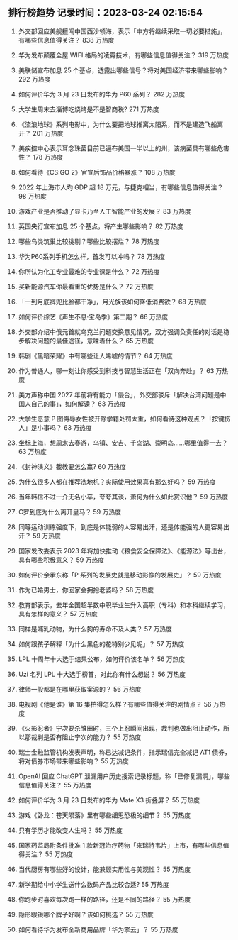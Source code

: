 
## 排行榜趋势 记录时间：2023-03-24 02:15:54
  
  1. 外交部回应美舰擅闯中国西沙领海，表示「中方将继续采取一切必要措施」，有哪些信息值得关注？ 838 万热度
    
  2. 华为发布颠覆全屋 WIFI 格局的凌霄技术，有哪些信息值得关注？ 319 万热度
    
  3. 美联储宣布加息 25 个基点，透露出哪些信号？将对美国经济带来哪些影响？ 292 万热度
    
  4. 如何评价华为 3 月 23 日发布的华为 P60 系列？ 282 万热度
    
  5. 大学生周末去淄博吃烧烤是不是智商税? 271 万热度
    
  6. 《流浪地球》系列电影中，为什么要把地球推离太阳系，而不是建造飞船离开？ 201 万热度
    
  7. 美疾控中心表示耳念珠菌目前已遍布美国一半以上的州，该病菌具有哪些危害性？ 178 万热度
    
  8. 如何看待《CS:GO 2》官宣后饰品价格暴涨？ 108 万热度
    
  9. 2022 年上海市人均 GDP 超 18 万元，与捷克相当，有哪些信息值得关注？ 98 万热度
    
  10. 游戏产业是否推动了显卡乃至人工智能产业的发展？ 83 万热度
    
  11. 英国央行宣布加息 25 个基点，将产生哪些影响？ 82 万热度
    
  12. 哪些鸟类筑巢比较挑剔？哪些比较摆烂？ 78 万热度
    
  13. 华为P60系列手机怎么样，首发可以冲吗？ 78 万热度
    
  14. 你所认为化工专业最难的专业课是什么？ 72 万热度
    
  15. 买新能源汽车你最看重的优势是什么？ 72 万热度
    
  16. 「一到月底裤兜比脸都干净」，月光族该如何降低消费欲？ 68 万热度
    
  17. 如何评价综艺《声生不息·宝岛季》第二期？ 66 万热度
    
  18. 外交部介绍中俄元首就乌克兰问题交换意见情况，双方强调负责任的对话是稳步解决问题的最佳途径，意味着什么？ 65 万热度
    
  19. 韩剧《黑暗荣耀》中有哪些让人唏嘘的情节？ 64 万热度
    
  20. 作为普通人，哪一刻让你感受到科技与智慧生活正在「双向奔赴」？ 63 万热度
    
  21. 美方声称中国 2027 年前将有能力「侵台」，外交部驳斥「解决台湾问题是中国人自己的事」，如何解读？ 63 万热度
    
  22. 大学生恶意 P 图侮辱女性被开除学籍处罚太重，如何看待这种观点？「按键伤人」是小事吗？ 63 万热度
    
  23. 坐标上海，想周末去春游，乌镇、安吉、千岛湖、崇明岛......哪里值得一去？ 63 万热度
    
  24. 《封神演义》截教要怎么赢? 60 万热度
    
  25. 为什么很多人都在推荐洗地机？实际使用效果真有那么好吗？ 59 万热度
    
  26. 当年韩信不过一介无名小卒，夸夸其谈，萧何为什么如此赏识他？ 59 万热度
    
  27. C罗到底为什么离开皇马？ 59 万热度
    
  28. 同等运动训练强度下，到底是体能弱的人容易出汗，还是体能强的人更容易出汗？ 59 万热度
    
  29. 国家发改委表示 2023 年将加快推动《粮食安全保障法》、《能源法》等出台，具有哪些积极意义？ 59 万热度
    
  30. 如何评价余承东称「P 系列的发展史就是移动影像的发展史」？ 59 万热度
    
  31. 作为已婚男士，你回家会拥抱老婆吗？ 58 万热度
    
  32. 教育部表示，去年全国超半数中职毕业生升入高职（专科）和本科继续学习，具有怎样的意义？ 57 万热度
    
  33. 同样是哺乳动物，为什么狗的寿命不及人类？ 57 万热度
    
  34. 如何跟孩子解释「为什么黑色的花特别少见呢」？ 57 万热度
    
  35. LPL 十周年十大选手结果公布，如何评价该名单？ 56 万热度
    
  36. Uzi 名列 LPL 十大选手榜首，对此你有什么想说？ 56 万热度
    
  37. 律师一般都是在哪里获取案源的？ 56 万热度
    
  38. 电视剧《他是谁》第 16 集拍得怎么样？有哪些值得关注的剧情点？ 56 万热度
    
  39. 《火影忍者》宁次要杀雏田时，三个上忍瞬间出现，裁判也做出阻止动作，所以那裁判是否有阻止宁次的能力？ 55 万热度
    
  40. 瑞士金融监管机构发表声明，称已达减记条件，指示瑞信完全减记 AT1 债券，将对债券市场带来哪些影响？ 55 万热度
    
  41. OpenAI 回应 ChatGPT 泄漏用户历史搜索记录标题，称「已修复漏洞」，哪些信息值得关注？ 55 万热度
    
  42. 如何评价华为 3 月 23 日发布的华为 Mate X3 折叠屏？ 55 万热度
    
  43. 游戏《卧龙：苍天陨落》里有哪些细思恐极的细节？ 55 万热度
    
  44. 只有学历才能改变人生吗？ 55 万热度
    
  45. 国家药监局附条件批准 1 款新冠治疗药物「来瑞特韦片」上市，有哪些信息值得关注？ 55 万热度
    
  46. 当代厨房有哪些好的设计，能兼顾实用性与美观性？ 55 万热度
    
  47. 新学期给中小学生送什么数码产品比较合适? 55 万热度
    
  48. 你跑步时喜欢每次跑一样的路径，还是不同的路径？ 55 万热度
    
  49. 隐形眼镜哪个牌子好啊？该如何挑选？ 55 万热度
    
  50. 如何看待华为发布全新商用品牌「华为擎云」？ 55 万热度
    